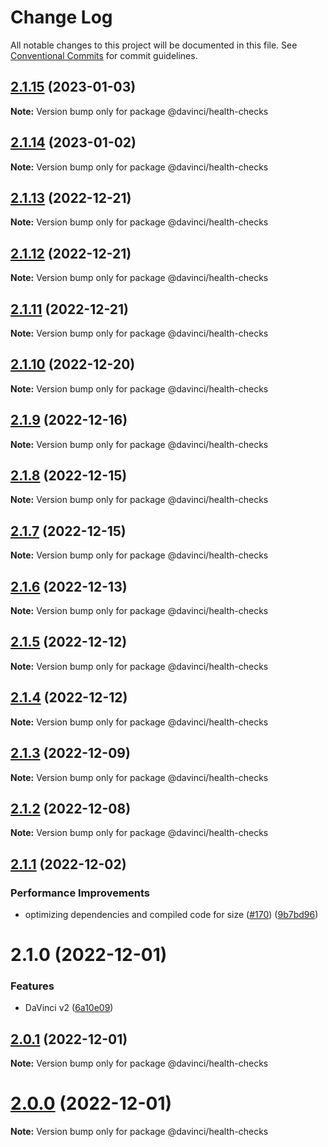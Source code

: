 # Change Log

All notable changes to this project will be documented in this file.
See [Conventional Commits](https://conventionalcommits.org) for commit guidelines.

## [2.1.15](https://github.com/HPInc/davinci/compare/@davinci/health-checks@2.1.14...@davinci/health-checks@2.1.15) (2023-01-03)

**Note:** Version bump only for package @davinci/health-checks





## [2.1.14](https://github.com/HPInc/davinci/compare/@davinci/health-checks@2.1.13...@davinci/health-checks@2.1.14) (2023-01-02)

**Note:** Version bump only for package @davinci/health-checks





## [2.1.13](https://github.com/HPInc/davinci/compare/@davinci/health-checks@2.1.12...@davinci/health-checks@2.1.13) (2022-12-21)

**Note:** Version bump only for package @davinci/health-checks





## [2.1.12](https://github.com/HPInc/davinci/compare/@davinci/health-checks@2.1.11...@davinci/health-checks@2.1.12) (2022-12-21)

**Note:** Version bump only for package @davinci/health-checks





## [2.1.11](https://github.com/HPInc/davinci/compare/@davinci/health-checks@2.1.10...@davinci/health-checks@2.1.11) (2022-12-21)

**Note:** Version bump only for package @davinci/health-checks





## [2.1.10](https://github.com/HPInc/davinci/compare/@davinci/health-checks@2.1.9...@davinci/health-checks@2.1.10) (2022-12-20)

**Note:** Version bump only for package @davinci/health-checks





## [2.1.9](https://github.com/HPInc/davinci/compare/@davinci/health-checks@2.1.8...@davinci/health-checks@2.1.9) (2022-12-16)

**Note:** Version bump only for package @davinci/health-checks





## [2.1.8](https://github.com/HPInc/davinci/compare/@davinci/health-checks@2.1.7...@davinci/health-checks@2.1.8) (2022-12-15)

**Note:** Version bump only for package @davinci/health-checks





## [2.1.7](https://github.com/HPInc/davinci/compare/@davinci/health-checks@2.1.6...@davinci/health-checks@2.1.7) (2022-12-15)

**Note:** Version bump only for package @davinci/health-checks





## [2.1.6](https://github.com/HPInc/davinci/compare/@davinci/health-checks@2.1.5...@davinci/health-checks@2.1.6) (2022-12-13)

**Note:** Version bump only for package @davinci/health-checks





## [2.1.5](https://github.com/HPInc/davinci/compare/@davinci/health-checks@2.1.4...@davinci/health-checks@2.1.5) (2022-12-12)

**Note:** Version bump only for package @davinci/health-checks





## [2.1.4](https://github.com/HPInc/davinci/compare/@davinci/health-checks@2.1.3...@davinci/health-checks@2.1.4) (2022-12-12)

**Note:** Version bump only for package @davinci/health-checks





## [2.1.3](https://github.com/HPInc/davinci/compare/@davinci/health-checks@2.1.2...@davinci/health-checks@2.1.3) (2022-12-09)

**Note:** Version bump only for package @davinci/health-checks





## [2.1.2](https://github.com/HPInc/davinci/compare/@davinci/health-checks@2.1.1...@davinci/health-checks@2.1.2) (2022-12-08)

**Note:** Version bump only for package @davinci/health-checks





## [2.1.1](https://github.com/HPInc/davinci/compare/@davinci/health-checks@2.1.0...@davinci/health-checks@2.1.1) (2022-12-02)


### Performance Improvements

* optimizing dependencies and compiled code for size ([#170](https://github.com/HPInc/davinci/issues/170)) ([9b7bd96](https://github.com/HPInc/davinci/commit/9b7bd96654479b8dd03faeb56e70476b15d4420f))





# 2.1.0 (2022-12-01)


### Features

* DaVinci v2 ([6a10e09](https://github.com/HPInc/davinci/commit/6a10e09e22c8561ee8d54c93d4fb8c7fe0d564a9))





## [2.0.1](https://github.com/HPInc/davinci/compare/@davinci/health-checks@2.0.0-next.28...@davinci/health-checks@2.0.1) (2022-12-01)

**Note:** Version bump only for package @davinci/health-checks





# [2.0.0](https://github.com/HPInc/davinci/compare/@davinci/health-checks@2.0.0-next.28...@davinci/health-checks@2.0.0) (2022-12-01)

**Note:** Version bump only for package @davinci/health-checks
